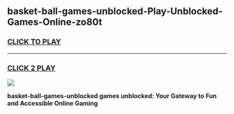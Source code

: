 
## basket-ball-games-unblocked-Play-Unblocked-Games-Online-zo80t
<h3>
<a href="https://premium76.site?title=basket-ball-games-unblocked&ref=25A">CLICK TO PLAY</a></h3>
<hr>

<h3>
<a href="https://premium76.site?title=basket-ball-games-unblocked&ref=25A">CLICK 2 PLAY</a>
  
</h3>

<a href="https://premium76.site?title=basket-ball-games-unblocked&ref=25A"><img src="https://clearcache.store/games.png"></a>


**basket-ball-games-unblocked games unblocked: Your Gateway to Fun and Accessible Online Gaming**
